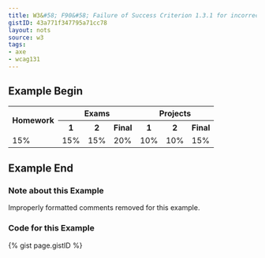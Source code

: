 ```yaml
---
title: W3&#58; F90&#58; Failure of Success Criterion 1.3.1 for incorrectly associating table headers and content via the headers and id attributes
gistID: 43a771f347795a71cc78
layout: nots
source: w3
tags:
- axe
- wcag131
---
```


<h2 aria-describedby="{{ page.gistID }}">Example Begin</h2>
<div class="rendered-not">
<table>
   <tr>
     <th rowspan="2" id="h">Homework</th>
     <th colspan="3" id="e">Exams</th>
     <th colspan="3" id="p">Projects</th>
   </tr>
   <tr>
     <th id="e1" headers="e">1</th>
     <th id="e2" headers="e">2</th>
     <th id="ef" headers="e">Final</th>
     <th id="p1" headers="p">1</th>
     <th id="p2" headers="p">2</th>
     <th id="pf" headers="p">Final</th>
   </tr>
   <tr>
     <td headers="h">15%</td>       
     <td headers="e p1">15%</td>
     <td headers="e p2">15%</td>
     <td headers="e pf">20%</td>
     <td headers="e e1">10%</td>
     <td headers="e e2">10%</td>
     <td headers="e ef">15%</td>
   </tr>
</table>
</div> <!-- rendered-not -->

<h2 aria-describedby="{{ page.gistID }}">Example End</h2>

<h3 aria-describedby="{{ page.gistID }}">Note about this Example</h3>
<p>Improperly formatted comments removed for this example.</p>

<h3 aria-describedby="{{ page.gistID }}">Code for this Example</h3>
{% gist page.gistID %}